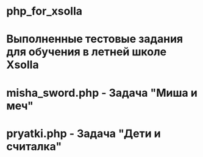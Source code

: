 # php_for_xsolla
# Выполненные тестовые задания для обучения в летней школе Xsolla

# misha_sword.php - Задача "Миша и меч"

# pryatki.php - Задача "Дети и считалка"